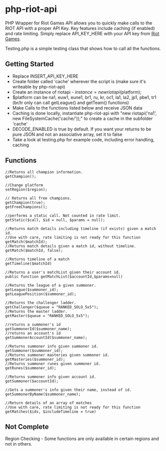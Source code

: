 php-riot-api
============

PHP Wrapper for Riot Games API allows you to quickly make calls to the RIOT API with a proper API Key. Key features include
caching (if enabled) and rate limiting.
Simply replace API_KEY_HERE with your API key from [Riot Games](http://developer.riotgames.com/sign-in?fhs=true).


Testing.php is a simple testing class that shows how to call all the functions.

Getting Started
------------

 - Replace INSERT_API_KEY_HERE
 - Create folder called 'cache' wherever the script is (make sure it's writeable by php-riot-api)
 - Create an instance of riotapi - $instance = new riotapi($platform); 
 - $platform can be na1, euw1, eune1, br1, ru, kr, oc1, la1, la2, jp1, pbe1, tr1 (br/tr only can call getLeague() and getTeam() functions)
 - Make Calls to the functions listed below and receive JSON data
 - Caching is done locally, instantiate php-riot-api with "new riotapi('na1', new FileSystemCache('cache/'));" to create a cache in the subfolder 'cache'
 - DECODE_ENABLED is true by default. If you want your returns to be pure JSON and not an associative array, set it to false 
 - Take a look at testing.php for example code, including error handling, caching

Functions
------------

	//Returns all champion information.
	getChampion();

	//Change platform
	setRegion($region);

	// Returns all free champions.
	getChampion(true);
	getFreeChampions();

	//performs a static call. Not counted in rate limit.
	getStatic($call, $id = null, $params = null);

	//Returns match details including timeline (if exists) given a match id.
	//Use with care, rate limiting is not ready for this function
	getMatch($matchId);
	//Returns match details given a match id, without timeline.
	getMatch($matchId, false);

	//Returns timeline of a match
	getTimeline($matchId)

	//Returns a user's matchList given their account id.
	public function getMatchList($accountId,$params=null)

	//Returns the league of a given summoner.
	getLeague($summoner_id);
	getLeaguePosition($summoner_id);

	//Returns the challenger ladder.
	getChallenger($queue = "RANKED_SOLO_5x5");
	//Returns the master ladder.
	getMaster($queue = "RANKED_SOLO_5x5");

	//returns a summoner's id
	getSummonerId($summoner_name);
	//returns an account's id
	getSummonerAccountId($summoner_name);

	//Returns summoner info given summoner id.
	getSummoner($summoner_id);
	//Returns summoner masteries given summoner id.
	getMasteries($summoner_id);
	//Returns summoner runes given summoner id.
	getRunes($summoner_id);

	//Returns summoner info given account id.
	getSummoner($accountId);

	//Gets a summoner's info given their name, instead of id.
	getSummonerByName($summoner_name);
	
	//Return details of an array of matches
	//Use with care, rate limiting is not ready for this function
	getMatches($ids, $includeTimeline = true)

Not Complete
------------

Region Checking - Some functions are only available in certain regions and not in others.
